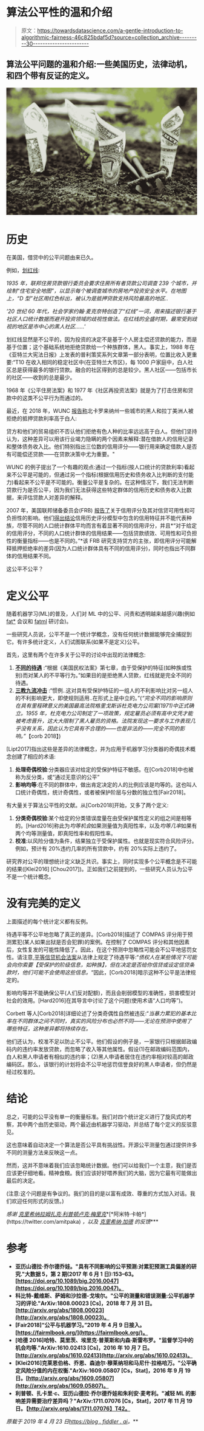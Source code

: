 # 算法公平性的温和介绍

> 原文：<https://towardsdatascience.com/a-gentle-introduction-to-algorithmic-fairness-46c825bdaf5d?source=collection_archive---------30----------------------->

## 算法公平问题的温和介绍:一些美国历史，法律动机，和四个带有反证的定义。

![](img/4388551b8d6e3af5d0338c9f250458fc.png)

# 历史

在美国，借贷中的公平问题由来已久。

例如，[划红线](https://en.wikipedia.org/wiki/Redlining):

*1935 年，联邦住房贷款银行委员会要求住房所有者贷款公司调查 239 个城市，并绘制“住宅安全地图”，以显示每个被调查城市的房地产投资安全水平。在地图上，“D 型”社区用红色标出，被认为是抵押贷款支持风险最高的地区..*

*’20 世纪 60 年代，社会学家约翰·麦克奈特创造了“红线”一词，用来描述银行基于社区人口统计数据而避开投资领域的歧视性做法。在红线的全盛时期，最常受到歧视的地区是市中心的黑人社区……'*

划红线显然是不公平的，因为投资的决定不是基于个人房主偿还贷款的能力，而是基于位置；这个基础系统地拒绝贷款给一个种族群体，黑人。事实上，1988 年在《亚特兰大宪法日报》上发表的普利策奖系列文章第一部分表明，位置比收入更重要:“T10 在收入相同的稳定社区中(在亚特兰大市区)，每 1000 户家庭中，白人社区总是获得最多的银行贷款。融合的社区得到的总是较少。黑人社区——包括市长的社区——收到的总是最少。

1968 年《公平住房法案》和 1977 年《社区再投资法案》就是为了打击住房和贷款中的这类不公平行为而通过的。

最近，在 2018 年，WUNC [报告称](https://www.wunc.org/post/blacks-and-latinos-denied-mortgages-rates-double-whites)北卡罗来纳州一些城市的黑人和拉丁美洲人被拒绝的抵押贷款利率高于白人:

贷方和他们的贸易组织不否认他们拒绝有色人种的比率远远高于白人。但他们坚持认为，这种差异可以用该行业竭力隐瞒的两个因素来解释:潜在借款人的信用记录和整体债务收入比。他们特别指出三位数的信用评分——银行用来确定借款人是否有可能偿还贷款——在贷款决策中尤为重要。"

WUNC 的例子提出了一个有趣的观点:通过一个指标(按人口统计的贷款利率)看起来不公平是可能的，但通过另一个指标(根据信用历史和债务收入比判断的支付能力)看起来不公平是不可能的。衡量公平是复杂的。在这种情况下，我们无法判断贷款行为是否公平，因为我们无法获得这些特定群体的信用历史和债务收入比数据，来评估贷款人对差异的解释。

2007 年，美国联邦储备委员会(FRB) [报告了](https://www.federalreserve.gov/boarddocs/rptcongress/creditscore/)关于信用评分及其对信贷可用性和可负担性的影响。他们[得出结论](https://www.federalreserve.gov/boarddocs/rptcongress/creditscore/executivesummary.htm)信用历史评分模型中包含的信用特征并不能代表种族，尽管不同的人口统计群体平均而言有着显著不同的信用评分，并且*“对于给定的信用评分，不同的人口统计群体的信用结果——包括贷款绩效、可用性和可负担性的衡量指标——也是不同的。”*该 FRB 研究支持贷方的主张，即信用评分可能解释抵押拒绝率的差异(因为人口统计群体具有不同的信用评分)，同时也指出不同群体的信用结果不同。

这公平不公平？

# 定义公平

随着机器学习(ML)的普及，人们对 ML 中的公平、问责和透明越来越感兴趣(例如 [fat*](https://fatconference.org/) 会议和 [fatml](http://www.fatml.org/) 研讨会)。

一些研究人员说，公平不是一个统计学概念，没有任何统计数据能够完全捕捉到它。有许多统计定义，人们试图联系(如果不是定义)公平。

首先，这里有两个在许多关于公平的讨论中出现的法律概念:

1.  [**不同的待遇**](https://en.wikipedia.org/wiki/Disparate_treatment) :“根据《美国民权法案》第七章，由于受保护的特征(如种族或性别)而对某人的不平等行为。”如果目的是拒绝黑人贷款，红线就是完全不同的待遇。
2.  [**三教九流冲击**](https://en.wikipedia.org/wiki/Disparate_impact) :“惯例..这对具有受保护特征的一组人的不利影响比对另一组人的不利影响更大，即使规则适用..在形式上是中立的。”(*“完全不同的影响原则在具有里程碑意义的美国最高法院格里戈斯诉杜克电力公司案(1971)中正式确立。1955 年，杜克电力公司制定了一项政策，规定雇员必须有高中文凭才能被考虑晋升，这大大限制了黑人雇员的资格。法院发现这一要求与工作表现几乎没有关系，因此认为它具有不合理的——也是非法的——完全不同的影响。”*【corb 2018】)

[Lipt2017]指出这些是差异的法律概念，并为应用于机器学习分类器的奇偶技术概念创建了相应的术语:

1.  **处理奇偶校验**:分类器应该对给定的受保护特征不敏感。在[Corb2018]中也被称为反分类，或“通过无意识的公平”
2.  **影响均等**:在不同的群体中，做出肯定决定的人的比例应该是均等的。这也叫人口统计奇偶性，统计奇偶性，或者被保护阶层与分数的独立性[Fair2018]。

有大量关于算法公平性的文献。从[Corb2018]开始，又多了两个定义:

1.  **分类奇偶校验**:某个给定的分类错误度量在由受保护属性定义的组之间是相等的。[Hard2016]称此为*均等机会*如果测量值为真阳性率，以及*均等几率*如果有两个均等测量值，即真阳性率和假阳性率。
2.  **校准**:以风险分值为条件，结果独立于受保护属性。也就是现实符合风险评分。例如，预计有 20%违约几率的所有贷款中，约有 20%实际上违约了。

研究界对公平的理想统计定义缺乏共识。事实上，同时实现多个公平概念是不可能的结果([Klei2016] [Chou2017])。正如我们之前提到的，一些研究人员认为公平不是一个统计概念。

# 没有完美的定义

上面描述的每个统计定义都有反例。

待遇平等不公平地忽略了真正的差异。[Corb2018]描述了 COMPAS 评分用于预测累犯(某人如果出狱是否会犯罪)的案例。在控制了 COMPAS 评分和其他因素后，女性复发的可能性降低了。因此，在这个预测中忽略性可能会不公平地惩罚女性。请注意,[平等信贷机会法案](https://www.consumer.ftc.gov/articles/0347-your-equal-credit-opportunity-rights)从法律上规定了待遇平等:“*债权人在某些情况下可能会向你索要【受保护的阶级信息，如种族】，但在决定是否给你信贷或设定信贷条款时，他们可能不会使用这些信息。*“因此，[Corb2018]暗示这种不公平是法律规定的。

影响均等并不能确保公平(人们反对配额)，而且会削弱模型的准确性，损害模型对社会的效用。[Hard2016]在其导言中讨论了这个问题(使用术语“人口均等”)。

Corbett 等人[Corb2018]详细论述了分类奇偶性自然被违反:“*当暴力累犯的基本比率在不同群体之间不同时，真实的风险分布也必然不同——无论在预测中使用了哪些特征，这种差异都将持续存在。*

他们还认为，校准不足以防止不公平。他们假设的例子是，一家银行只根据邮政编码内的违约率发放贷款，而忽略了收入等其他属性。假设(1)在邮政编码范围内，白人和黑人申请者有相似的违约率；(2)黑人申请者居住在违约率相对较高的邮政编码区。那么，该银行的计划将会不公平地惩罚信誉良好的黑人申请者，但仍然是经过校准的。

# 结论

总之，可能的公平没有单一的衡量标准。我们对四个统计定义进行了旋风式的考察，其中两个由历史驱动，两个最近由机器学习驱动，并总结了每个定义的反驳意见。

这也意味着自动决定一个算法是否公平具有挑战性。开源公平测量包通过提供许多不同的测量方法来反映这一点。

然而，这并不意味着我们应该忽略统计数据。他们可以给我们一个主意，我们是否应该更仔细地看。精神食粮。我们应该好好喂养我们的大脑，因为它最有可能做出最后的决定。

(注意:这个问题是有争议的。我们的目的是以富有成效、尊重的方式加入对话。我们欢迎任何形式的反馈。)

*感谢* [*克里希纳拉姆*](https://twitter.com/kkenthapadi)*[*扎克·利普顿*](https://twitter.com/zacharylipton)*[*卢克·梅里克*](https://twitter.com/lukemerrick_)*[*阿米特·卡帕*](https://twitter.com/amitpaka) *，以及* [*克里希纳·加德*](https://twitter.com/krishnagade) *的反馈****

# **参考**

*   **亚历山德拉·乔尔德乔娃。"具有不同影响的公平预测:对累犯预测工具偏差的研究."大数据 5，第 2 期(2017 年 6 月 1 日):153–63。[https://doi.org/10.1089/big.2016.0047](https://doi.org/10.1089/big.2016.0047)。**
*   **科比特-戴维斯、萨姆和沙拉德-戈埃尔。"公平的测量和错误测量:公平机器学习的评论."ArXiv:1808.00023 [Cs]，2018 年 7 月 31 日。[http://arxiv.org/abs/1808.00023](http://arxiv.org/abs/1808.00023)。**
*   **[Fair2018]“公平与机器学习。”2019 年 4 月 9 日接入。[https://fairmlbook.org/](https://fairmlbook.org/)。**
*   **[哈德 2016]哈特、莫里茨、埃里克·普莱斯和内森·斯雷布罗。"监督学习中的机会均等."ArXiv:1610.02413 [Cs]，2016 年 10 月 7 日。[http://arxiv.org/abs/1610.02413](http://arxiv.org/abs/1610.02413)。**
*   **[Klei2016]克莱恩伯格、乔恩、森迪尔·穆莱纳坦和马尼什·拉格哈万。"公平确定风险分值的内在权衡."ArXiv:1609.05807 [Cs，Stat]，2016 年 9 月 19 日。[http://arxiv.org/abs/1609.05807](http://arxiv.org/abs/1609.05807)。**
*   **利普顿、扎卡里·c、亚历山德拉·乔尔德乔娃和朱利安·麦考利。"减轻 ML 的影响差异需要治疗差异吗？"ArXiv:1711.07076 [Cs，Stat]，2017 年 11 月 19 日。【http://arxiv.org/abs/1711.07076】T42。**

***原载于 2019 年 4 月 23 日*[*https://blog . fiddler . ai*](https://blog.fiddler.ai/2019/04/a-gentle-introduction-to-algorithmic-fairness/)*。***